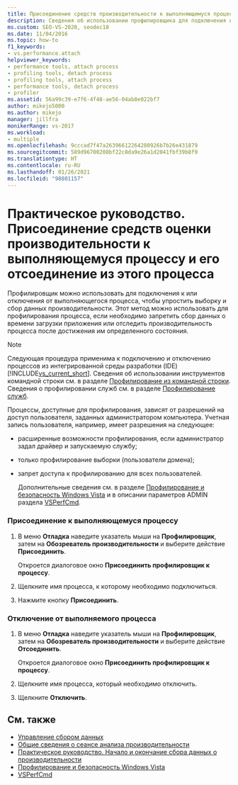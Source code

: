 ```yaml
---
title: Присоединение средств производительности к выполняющемуся процессу
description: Сведения об использовании профилировщика для подключения к выполняющемуся процессу или отключения от него, чтобы упростить выборку и сбор данных производительности.
ms.custom: SEO-VS-2020, seodec18
ms.date: 11/04/2016
ms.topic: how-to
f1_keywords:
- vs.performance.attach
helpviewer_keywords:
- performance tools, attach process
- profiling tools, detach process
- profiling tools, attach process
- performance tools, detach process
- profiler
ms.assetid: 56a99c39-e7f6-4f48-ae56-04ab8e022bf7
author: mikejo5000
ms.author: mikejo
manager: jillfra
monikerRange: vs-2017
ms.workload:
- multiple
ms.openlocfilehash: 9cccad7f47a26396612264280926b7b26e431879
ms.sourcegitcommit: 589d96700208bf22c8da9e26a1d2041fbf39b8f9
ms.translationtype: HT
ms.contentlocale: ru-RU
ms.lasthandoff: 01/26/2021
ms.locfileid: "98801157"
---
```

# <a name="how-to-attach-and-detach-performance-tools-to-running-processes"></a>Практическое руководство. Присоединение средств оценки производительности к выполняющемуся процессу и его отсоединение из этого процесса
Профилировщик можно использовать для подключения к или отключения от выполняющегося процесса, чтобы упростить выборку и сбор данных производительности. Этот метод можно использовать для профилирования процесса, если необходимо запретить сбор данных о времени загрузки приложения или отследить производительность процесса после достижения им определенного состояния.

> [!NOTE]
> Следующая процедура применима к подключению и отключению процессов из интегрированной среды разработки (IDE) [!INCLUDE[vs_current_short](../code-quality/includes/vs_current_short_md.md)]. Сведения об использовании инструментов командной строки см. в разделе [Профилирование из командной строки](../profiling/using-the-profiling-tools-from-the-command-line.md). Сведения о профилировании служб см. в разделе [Профилирование служб](../profiling/command-line-profiling-of-services.md).

 Процессы, доступные для профилирования, зависят от разрешений на доступ пользователя, заданных администратором компьютера. Учетная запись пользователя, например, имеет разрешения на следующее:

- расширенные возможности профилирования, если администратор задал драйвер и запускаемую службу;

- только профилирование выборки (пользователи домена);

- запрет доступа к профилированию для всех пользователей.

  Дополнительные сведения см. в разделе [Профилирование и безопасность Windows Vista](../profiling/profiling-and-windows-vista-security.md) и в описании параметров ADMIN раздела [VSPerfCmd](../profiling/vsperfcmd.md).

### <a name="to-attach-to-a-running-process"></a>Присоединение к выполняющемуся процессу

1. В меню **Отладка** наведите указатель мыши на **Профилировщик**, затем на **Обозреватель производительности** и выберите действие **Присоединить**.

     Откроется диалоговое окно **Присоединить профилировщик к процессу**.

2. Щелкните имя процесса, к которому необходимо подключиться.

3. Нажмите кнопку **Присоединить**.

### <a name="to-detach-from-a-running-process"></a>Отключение от выполняемого процесса

1. В меню **Отладка** наведите указатель мыши на **Профилировщик**, затем на **Обозреватель производительности** и выберите действие **Отсоединить**.

     Откроется диалоговое окно **Присоединить профилировщик к процессу**.

2. Щелкните имя процесса, который необходимо отключить.

3. Щелкните **Отключить**.

## <a name="see-also"></a>См. также
- [Управление сбором данных](../profiling/controlling-data-collection.md)
- [Общие сведения о сеансе анализа производительности](../profiling/performance-session-overview.md)
- [Практическое руководство. Начало и окончание сбора данных о производительности](../profiling/how-to-start-and-end-performance-data-collection.md)
- [Профилирование и безопасность Windows Vista](../profiling/profiling-and-windows-vista-security.md)
- [VSPerfCmd](../profiling/vsperfcmd.md)
